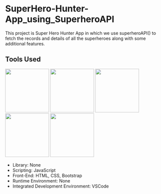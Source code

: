 # SuperHero-Hunter-App_using_SuperheroAPI
This project is Super Hero Hunter App in which we use superheroAPI() to fetch the records and details of all the superheroes along with some additional features.

## Tools Used
<p align="left">
<img height="140" width="140" src="https://www.w3.org/html/logo/downloads/HTML5_Logo_256.png">
<img height="140" width="140" src="https://logodix.com/logo/470309.png">
<img height="140" width="140" src="https://upload.wikimedia.org/wikipedia/commons/6/6a/JavaScript-logo.png">
<img height="140" width="140" src="https://code.visualstudio.com/assets/apple-touch-icon.png">
<img height="140" width="140" src="https://avatars.githubusercontent.com/u/2918581?s=200&v=4">
</p>

* Library: None
* Scripting: JavaScript
* Front-End: HTML, CSS, Bootstrap
* Runtime Environment: None
* Integrated Development Environment: VSCode

